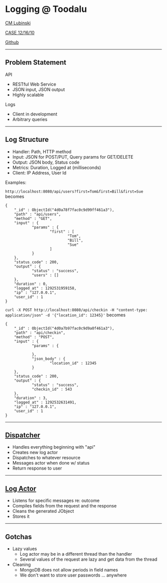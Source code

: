 # Logging @ Toodalu

[CM Lubinski][0]

[CASE 12/16/10][1]

[Github][2]

---

## Problem Statement
API

* RESTful Web Service
* JSON input, JSON output
* Highly scalable

Logs

* Client in development
* Arbitrary queries

---

## Log Structure

* Handler: Path, HTTP method
* Input: JSON for POST/PUT, Query params for GET/DELETE
* Output: JSON body, Status code
* Metrics: Duration, Logged at (milliseconds)
* Client: IP Address, User Id

Examples:

`http://localhost:8080/api/users?first=Tom&first=Bill&first=Sue` becomes

    {
        "_id" : ObjectId("4d0a78f7fac0c9d99ff461a3"),
        "path" : "api/users",
        "method" : "GET",
        "input" : {
                "params" : {
                        "first" : [
                                "Tom",
                                "Bill",
                                "Sue"
                        ]
                }
        },
        "status_code" : 200,
        "output" : {
                "status" : "success",
                "users" : []
        },
        "duration" : 0,
        "logged_at" : 1292531959158,
        "ip" : "127.0.0.1",
        "user_id" : 1
    }

`curl -X POST http://localhost:8080/api/checkin -H "content-type: application/json" -d '{"location_id": 12345}'` becomes


    {
        "_id" : ObjectId("4d0a7b97fac0c9d9a0f461a3"),
        "path" : "api/checkin",
        "method" : "POST",
        "input" : {
                "params" : {
                        
                },
                "json_body" : {
                        "location_id" : 12345
                }
        },
        "status_code" : 200,
        "output" : {
                "status" : "success",
                "checkin_id" : 543
        },
        "duration" : 3,
        "logged_at" : 1292532631491,
        "ip" : "127.0.0.1",
        "user_id" : 1
    }

---

## [Dispatcher][3]

* Handles everything beginning with "api"
* Creates new log actor
* Dispatches to whatever resource
* Messages actor when done w/ status
* Return response to user

---

## [Log Actor][4]

* Listens for specific messages re: outcome
* Compiles fields from the request and the response
* Cleans the generated JObject
* Stores it

---

## Gotchas

* Lazy values
  * Log actor may be in a different thread than the handler
  * Several values of the request are lazy and get data from the thread
* Cleaning
  * MongoDB does not allow periods in field names
  * We don't want to store user passwords ... anywhere


[0]: http://cmlubinski.info "CM Lubinski"
[1]: http://www.meetup.com/chicagoscala/events/14793843/
[2]: https://github.com/cmc333333/loggingexample "Github"
[3]: https://github.com/cmc333333/loggingexample/blob/master/src/main/scala/loggingexample/lib/RestDispatch.scala "Dispatcher"
[4]: https://github.com/cmc333333/loggingexample/blob/master/src/main/scala/loggingexample/lib/RespLogger.scala "Logger"
